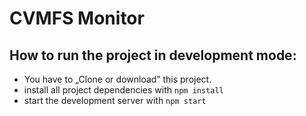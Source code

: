 # CVMFS Monitor

## How to run the project in development mode:
* You have to „Clone or download” this project.
* install all project dependencies with `npm install`
* start the development server with `npm start`
